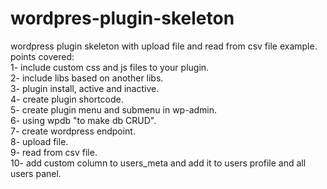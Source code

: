# wordpres-plugin-skeleton
wordpress plugin skeleton with upload file and read from csv file example.<br/>
points covered: <br/>
1- include custom css and js files to your plugin.<br/>
2- include libs based on another libs.<br/>
3- plugin install, active and inactive.<br/>
4- create plugin shortcode.<br/>
5- create plugin menu and submenu in wp-admin.<br/>
6- using wpdb "to make db CRUD".<br/>
7- create wordpress endpoint.<br/>
8- upload file.<br/>
9- read from csv file.<br/>
10- add custom column to users_meta and add it to users profile and all users panel.
